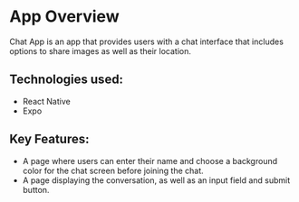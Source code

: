 # App Overview

Chat App is an app that provides users with a chat interface that includes options to share images as well as their location.

## Technologies used:

- React Native
- Expo

## Key Features:

- A page where users can enter their name and choose a background color for the chat screen before joining the chat.
- A page displaying the conversation, as well as an input field and submit button.
